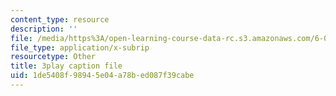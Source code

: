 ```yaml
---
content_type: resource
description: ''
file: /media/https%3A/open-learning-course-data-rc.s3.amazonaws.com/6-002-circuits-and-electronics-spring-2007/1de5408f98945e04a78bed087f39cabe_Nijya-QJ45Y.vtt
file_type: application/x-subrip
resourcetype: Other
title: 3play caption file
uid: 1de5408f-9894-5e04-a78b-ed087f39cabe
---
```

